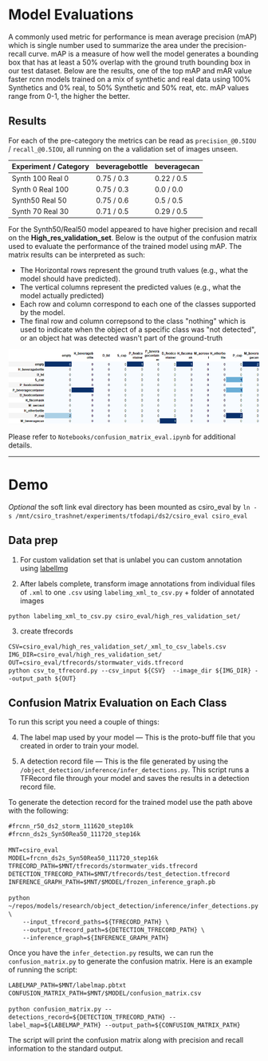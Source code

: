 # Model Evaluations

A commonly used metric for performance is mean average precision (mAP) which is single number used to summarize the area under the precision-recall curve. mAP is a measure of how well the model generates a bounding box that has at least a 50% overlap with the ground truth bounding box in our test dataset. Below are the results, one of the top mAP and mAR value faster rcnn models trained on a mix of synthetic and real data using 100% Synthetics and 0% real, to 50% Synthetic and 50% reat, etc. mAP values range from 0-1, the higher the better.

## Results

For each of the pre-category the metrics can be read as `precision_@0.5IOU` / `recall_@0.5IOU`, all running on the a validation set of images unseen. 
                                            
| Experiment / Category  | beveragebottle | beveragecan |
|------------------------|----------------|-------------|
| Synth 100 Real 0       | 0.75 / 0.3     | 0.22 / 0.5  |
| Synth 0 Real 100       | 0.75 / 0.3     | 0.0 / 0.0   |
| Synth50 Real 50        | 0.75 / 0.6     | 0.5 / 0.5   |
| Synth 70 Real 30       | 0.71 / 0.5     | 0.29 / 0.5  |


For the Synth50/Real50 model appeared to have higher precision and recall on the __High_res_validation_set__. Below is the output of the confusion matrix used to evaluate the performance of the trained model using mAP. The matrix results can be interpreted as such:

- The Horizontal rows represent the ground truth values (e.g., what the model should have predicted).
- The vertical columns represent the predicted values (e.g., what the model actually predicted)
- Each row and column correspond to each one of the classes supported by the model.
- The final row and column correpsond to the class "nothing" which is used to indicate when the object of a specific class was "not detected", or an object hat was detected wasn't part of the ground-truth


![](frcnn_ds2s_Syn50Rea50_111720_step16k_val0_heatmap.png)


Please refer to `Notebooks/confusion_matrix_eval.ipynb` for additional details. 

----
# Demo

_Optional_ the soft link eval directory has been mounted as csiro_eval by `ln -s /mnt/csiro_trashnet/experiments/tfodapi/ds2/csiro_eval csiro_eval`


## Data prep


1. For custom validation set that is unlabel you can custom annotation using [labelImg](https://github.com/tzutalin/labelImg)

2. After labels complete, transform image annotations from individual files of `.xml` to one `.csv` using `labelimg_xml_to_csv.py` + folder of annotated images

```
python labelimg_xml_to_csv.py csiro_eval/high_res_validation_set/
```

3. create tfrecords
```
CSV=csiro_eval/high_res_validation_set/_xml_to_csv_labels.csv
IMG_DIR=csiro_eval/high_res_validation_set/
OUT=csiro_eval/tfrecords/stormwater_vids.tfrecord
python csv_to_tfrecord.py --csv_input ${CSV}  --image_dir ${IMG_DIR} --output_path ${OUT}
```


## Confusion Matrix Evaluation on Each Class

To run this script you need a couple of things:

4. The label map used by your model — This is the proto-buff file that you created in order to train your model.

5. A detection record file — This is the file generated by using the ```/object_detection/inference/infer_detections.py```. This script runs a TFRecord file through your model and saves the results in a detection record file.

To generate the detection record for the trained model use the path above with the following:
```
#frcnn_r50_ds2_storm_111620_step10k
#frcnn_ds2s_Syn50Rea50_111720_step16k

MNT=csiro_eval
MODEL=frcnn_ds2s_Syn50Rea50_111720_step16k
TFRECORD_PATH=$MNT/tfrecords/stormwater_vids.tfrecord
DETECTION_TFRECORD_PATH=$MNT/tfrecords/test_detection.tfrecord
INFERENCE_GRAPH_PATH=$MNT/$MODEL/frozen_inference_graph.pb

python ~/repos/models/research/object_detection/inference/infer_detections.py \
    --input_tfrecord_paths=${TFRECORD_PATH} \
    --output_tfrecord_path=${DETECTION_TFRECORD_PATH} \
    --inference_graph=${INFERENCE_GRAPH_PATH}

```


Once you have the `infer_detection.py` results, we can run the `confusion_matrix.py` to generate the confusion matrix. Here is an example of running the script:
```
LABELMAP_PATH=$MNT/labelmap.pbtxt
CONFUSION_MATRIX_PATH=$MNT/$MODEL/confusion_matrix.csv

python confusion_matrix.py --detections_record=${DETECTION_TFRECORD_PATH} --label_map=${LABELMAP_PATH} --output_path=${CONFUSION_MATRIX_PATH}

```

The script will print the confusion matrix along with precision and recall information to the standard output.

